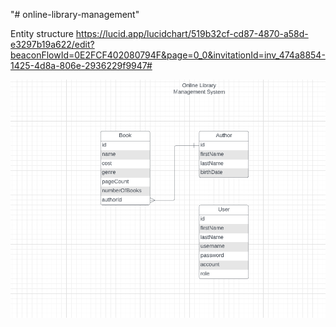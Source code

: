 "# online-library-management"

Entity structure
https://lucid.app/lucidchart/519b32cf-cd87-4870-a58d-e3297b19a622/edit?beaconFlowId=0E2FCF402080794F&page=0_0&invitationId=inv_474a8854-1425-4d8a-806e-2936229f9947#

![img.png](img.png)